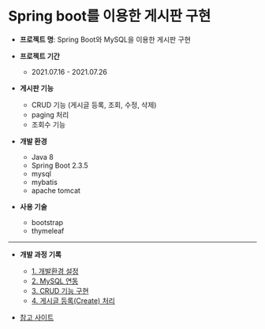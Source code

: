 # Spring boot를 이용한 게시판 구현

- **프로젝트 명**: Spring Boot와 MySQL을 이용한 게시판 구현
- **프로젝트 기간**
  - 2021.07.16 - 2021.07.26

- **게시판 기능** 
  - CRUD 기능 (게시글 등록, 조회, 수정, 삭제)
  - paging 처리
  - 조회수 기능

- **개발 환경**
  - Java 8 
  - Spring Boot 2.3.5
  - mysql 
  - mybatis
  - apache tomcat 

- **사용 기술**
  - bootstrap
  - thymeleaf

---

- **개발 과정 기록**

  - [1. 개발환경 설정](https://github.com/sanga327/Spring-boot-board/blob/main/document/Spring%20Boot%20%EA%B2%8C%EC%8B%9C%ED%8C%90%20-%2001.%20%EA%B0%9C%EB%B0%9C%ED%99%98%EA%B2%BD%20%EC%84%A4%EC%A0%95.md)
  - [2. MySQL 연동](https://github.com/sanga327/Spring-boot-board/blob/main/document/Spring%20Boot%20%EA%B2%8C%EC%8B%9C%ED%8C%90%20-%2002.%20MySQL%20%EC%97%B0%EB%8F%99.md)
  - [3. CRUD 기능 구현](https://github.com/sanga327/Spring-boot-board/blob/main/document/Spring%20Boot%20%EA%B2%8C%EC%8B%9C%ED%8C%90%20-%2003.%20%EA%B2%8C%EC%8B%9C%ED%8C%90%20CRUD%20%EC%B2%98%EB%A6%AC.md)
  - [4. 게시글 등록(Create) 처리](https://github.com/sanga327/Spring-boot-board/blob/main/document/Spring%20Boot%20%EA%B2%8C%EC%8B%9C%ED%8C%90%20-%2004.%20%EA%B2%8C%EC%8B%9C%EA%B8%80%20%EB%93%B1%EB%A1%9D(Create)%20%EC%B2%98%EB%A6%AC.md)
- [참고 사이트](https://congsong.tistory.com/12?category=749196)
